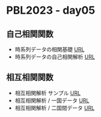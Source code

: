 # PBL2023 - day05

## 自己相関関数
- 時系列データの相関基礎 [URL](https://colab.research.google.com/github/daiki-matsunaga/pbl2024/blob/main/day05/correl.ipynb "link") 
- 時系列データの自己相関解析 [URL](https://colab.research.google.com/github/daiki-matsunaga/pbl2024/blob/main/day05/autocorrel.ipynb "link") 

## 相互相関関数
- 相互相関解析 サンプル [URL](https://colab.research.google.com/github/daiki-matsunaga/pbl2024/blob/main/day05/sample.ipynb "link") 
- 相互相関解析 / 一国データ [URL](https://colab.research.google.com/github/daiki-matsunaga/pbl2024/blob/main/day05/crosscorrel_1.ipynb "link") 
- 相互相関解析 / 二国間データ [URL](https://colab.research.google.com/github/daiki-matsunaga/pbl2024/blob/main/day05/crosscorrel_2.ipynb "link") 
